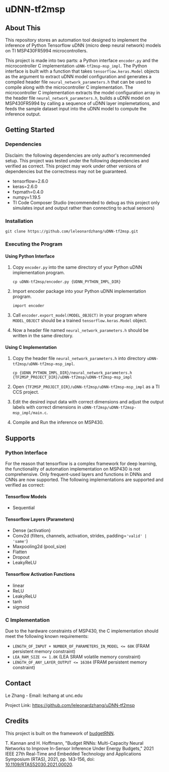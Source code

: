 # uDNN-tf2msp
## About This
This repository stores an automation tool designed to implement the inference of Python Tensorflow uDNN (micro deep neural network) models on TI MSP430FR5994 microcontrollers.

This project is made into two parts: a Python interface `encoder.py` and the microcontroller C implementation `uDNN-tf2msp-msp_impl`. The Python interface is built with a function that takes `tensorflow.keras.Model` objects as the argument to extract uDNN model configuration and generates a compiled header file `neural_network_parameters.h` that can be used to compile along with the microcontroller C implementation. The microcontroller C implementation extracts the model configuration array in the header file `neural_network_parameters.h`, builds a uDNN model on MSP430FR5994 by calling a sequence of uDNN layer implemetations, and feeds the sample dataset input into the uDNN model to compute the inference output.

## Getting Started
### Dependencies
Disclaim: the following dependencies are only author's recommended setup. This project was tested under the following dependencies and verified as correct. This project may work under other versions of dependencies but the correctness may not be guaranteed.

+ tensorflow=2.6.0
+ keras=2.6.0
+ fxpmath=0.4.0
+ numpy=1.19.5
+ TI Code Composer Studio (recommended to debug as this project only simulates input and output rather than connecting to actual sensors)
### Installation
`git clone https://github.com/leleonardzhang/uDNN-tf2msp.git`
### Executing the Program
#### Using Python Interface
1. Copy `encoder.py` into the same directory of your Python uDNN implementation program.

    `cp uDNN-tf2msp/encoder.py {UDNN_PYTHON_IMPL_DIR}`
2. Import encoder package into your Python uDNN implementation program.

    `import encoder`
3. Call `encoder.export_model(MODEL_OBJECT)` in your program where `MODEL_OBJECT` should be a trained `tensorflow.keras.Model` object.
4. Now a header file named `neural_network_parameters.h` should be written in the same directory.
#### Using C Implementation
1. Copy the header file `neural_network_parameters.h` into directory `uDNN-tf2msp/uDNN-tf2msp-msp_impl`.

    `cp {UDNN_PYTHON_IMPL_DIR}/neural_network_parameters.h {TF2MSP_PROJECT_DIR}/uDNN-tf2msp/uDNN-tf2msp-msp_impl`
2. Open `{TF2MSP_PROJECT_DIR}/uDNN-tf2msp/uDNN-tf2msp-msp_impl` as a TI CCS project.
3. Edit the desired input data with correct dimensions and adjust the output labels with correct dimensions in `uDNN-tf2msp/uDNN-tf2msp-msp_impl/main.c`.
4. Compile and Run the inference on MSP430.

## Supports
### Python Interface
For the reason that tensorflow is a complex framework for deep learning, the functionality of automation implementation on MSP430 is not comprehensive. Only frequent-used layers and functions in DNNs and CNNs are now supported. The following implementations are supported and verified as correct:
#### Tensorflow Models
+ Sequential
#### Tensorflow Layers (Parameters)
+ Dense (activation)
+ Conv2d (filters, channels, activation, strides, padding=`'valid' | 'same'`)
+ Maxpooling2d (pool_size)
+ Flatten
+ Dropout
+ LeakyReLU
#### Tensorflow Activation Functions
+ linear
+ ReLU
+ LeakyReLU
+ tanh
+ sigmoid
### C Implementation
Due to the hardware constraints of MSP430, the C implementation should meet the following known requirements:
+ `LENGTH_OF_INPUT + NUMBER_OF_PARAMETERS_IN_MODEL <= 68K` (FRAM persistent memory constraint)
+ `LEA_RAM_SIZE <= 1.8K` (LEA SRAM volatile memory constraint)
+ `LENGTH_OF_ANY_LAYER_OUTPUT <= 16384` (FRAM persistent memory constraint)

## Contact
Le Zhang - Email: lezhang at unc.edu

Project Link: https://github.com/leleonardzhang/uDNN-tf2msp

## Credits
This project is built on the framework of <a href="https://github.com/tejaskannan/budget-rnn">budgetRNN</a>.

T. Kannan and H. Hoffmann, "Budget RNNs: Multi-Capacity Neural Networks to Improve In-Sensor Inference Under Energy Budgets," 2021 IEEE 27th Real-Time and Embedded Technology and Applications Symposium (RTAS), 2021, pp. 143-156, doi: <a href="https://doi.org/10.1109/RTAS52030.2021.00020">10.1109/RTAS52030.2021.00020</a>.
